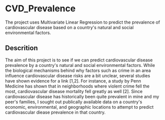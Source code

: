 # CVD_Prevalence
The project uses Multivariate Linear Regression to predict the prevalence of cardiovascular disease based on a country's natural and social environmental factors. 
## Descrition
The aim of this project is to see if we can predict cardiovascular disease prevalence by a country's natural and social environmental factors. While the biological mechanisms behind why factors such as crime in an area influence cardiovascular disease risks are a bit unclear, several studies have shown evidence for a link [1,2]. For instance, a study by Penn Medicine has shown that in neighborhoods where violent crime fell the most, cardiovascular disease mortality fell greatly as well [2]. Since cardiovascular disease has historically been quite prevalent in mine and my peer's families, I sought out publically available data on a country's economic, environmental, and geographic locations to attempt to predict cardiovascular diease prevalence in that country.
## 
